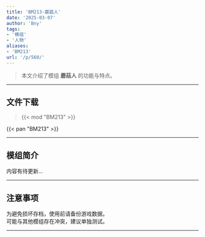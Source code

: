 ```yaml
---
title: 'BM213-蘑菇人'
date: '2025-03-07'
author: 'Bny'
tags:
- '模组'
- '人物'
aliases:
- 'BM213'
url: '/p/560/'
---
```


> 本文介绍了模组 **蘑菇人** 的功能与特点。

---

## 文件下载  

> {{< mod "BM213" >}}  

{{< pan "BM213" >}}  

---

## 模组简介

>  
内容有待更新...  

---

## 注意事项

>  
为避免损坏存档，使用前请备份游戏数据。  
可能与其他模组存在冲突，建议单独测试。  

---

